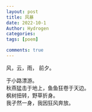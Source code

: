 ```yaml
---
layout: post
title: 风暴
date: 2022-10-1
Author: Hydrogen
categories: 
tags: [poem]

comments: true
--- 
```

风，云，雨，
前夕。

于小路漂游。  
秋燕猛击于地上，鱼鱼狂卷于天边。  
枫树扭转，野草折身。  
我孑然一身，我因狂风奔放。
